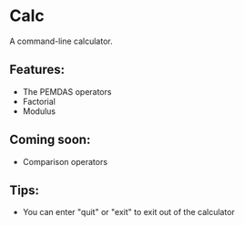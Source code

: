 # Calc

A command-line calculator.

## Features:
- The PEMDAS operators
- Factorial
- Modulus

## Coming soon:
- Comparison operators

## Tips:
- You can enter "quit" or "exit" to exit out of the calculator
